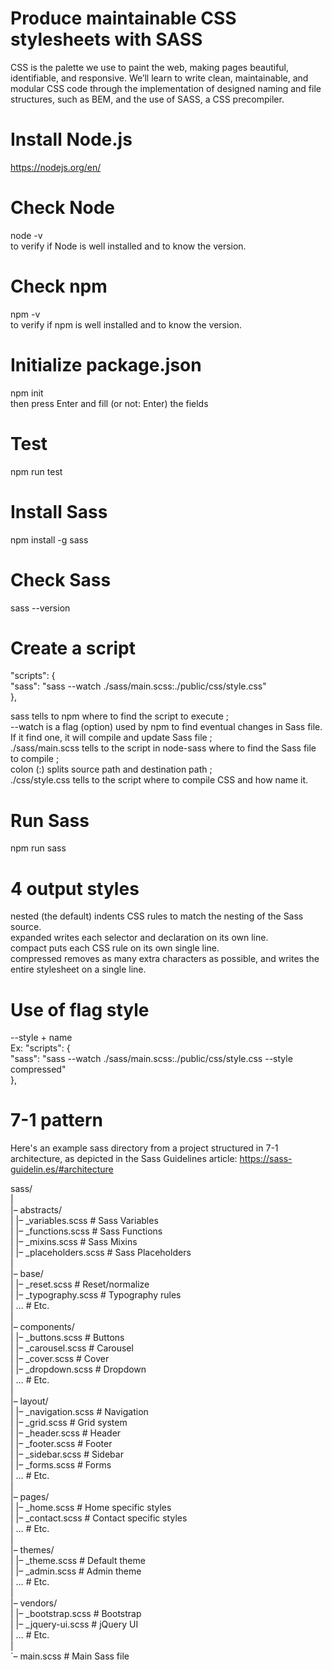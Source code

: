 # Produce maintainable CSS stylesheets with SASS
CSS is the palette we use to paint the web, making pages beautiful, identifiable, and responsive. We’ll learn to write clean, maintainable, and modular CSS code through the implementation of designed naming and file structures, such as BEM, and the use of SASS, a CSS precompiler.

# Install Node.js
https://nodejs.org/en/

# Check Node
node -v   
to verify if Node is well installed and to know the version.

# Check npm
npm -v  
to verify if npm is well installed and to know the version.

# Initialize package.json
npm init  
then press Enter and fill (or not: Enter) the fields

# Test
npm run test

# Install Sass
npm install -g sass

# Check Sass
sass --version

# Create a script
"scripts": {  
 "sass": "sass --watch ./sass/main.scss:./public/css/style.css"  
},

sass  tells to npm where to find the script to execute ;  
--watch  is a flag (option) used by npm to find eventual changes in Sass file. If it find one, it will compile and update Sass file ;  
./sass/main.scss  tells to the script in node-sass where to find the Sass file to compile ;  
colon (:) splits source path and destination path ;  
./css/style.css  tells to the script where to compile CSS and how name it.

# Run Sass
npm run sass

# 4 output styles
nested (the default) indents CSS rules to match the nesting of the Sass source.  
expanded writes each selector and declaration on its own line.  
compact puts each CSS rule on its own single line.  
compressed removes as many extra characters as possible, and writes the entire stylesheet on a single line.  

# Use of flag style
--style + name  
Ex: "scripts": {  
    "sass": "sass --watch ./sass/main.scss:./public/css/style.css --style compressed"  
  },
  
# 7-1 pattern
Here's an example sass directory from a project structured in 7-1 architecture, as depicted in the Sass Guidelines article: https://sass-guidelin.es/#architecture

sass/  
|  
|– abstracts/  
|   |– _variables.scss    # Sass Variables  
|   |– _functions.scss    # Sass Functions  
|   |– _mixins.scss       # Sass Mixins  
|   |– _placeholders.scss # Sass Placeholders  
|  
|– base/  
|   |– _reset.scss        # Reset/normalize  
|   |– _typography.scss   # Typography rules  
|   …                     # Etc.  
|  
|– components/  
|   |– _buttons.scss      # Buttons  
|   |– _carousel.scss     # Carousel  
|   |– _cover.scss        # Cover  
|   |– _dropdown.scss     # Dropdown  
|   …                     # Etc.  
|  
|– layout/  
|   |– _navigation.scss   # Navigation  
|   |– _grid.scss         # Grid system  
|   |– _header.scss       # Header  
|   |– _footer.scss       # Footer  
|   |– _sidebar.scss      # Sidebar  
|   |– _forms.scss        # Forms  
|   …                     # Etc.  
|  
|– pages/  
|   |– _home.scss         # Home specific styles  
|   |– _contact.scss      # Contact specific styles  
|   …                     # Etc.  
|  
|– themes/  
|   |– _theme.scss        # Default theme  
|   |– _admin.scss        # Admin theme  
|   …                     # Etc.  
|  
|– vendors/  
|   |– _bootstrap.scss    # Bootstrap  
|   |– _jquery-ui.scss    # jQuery UI  
|   …                     # Etc.  
|  
`– main.scss              # Main Sass file  
